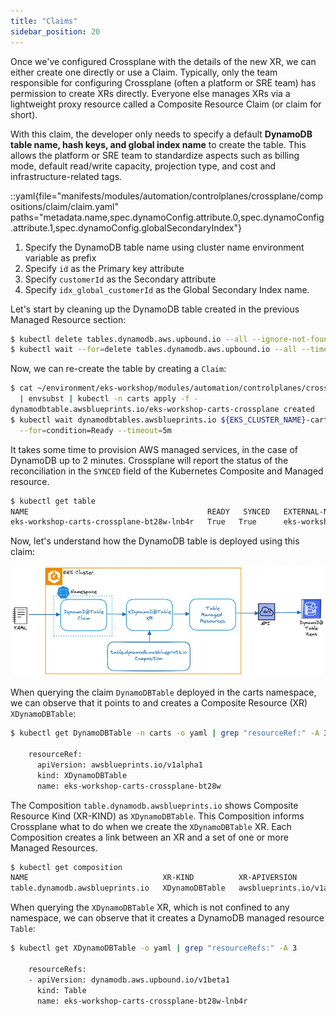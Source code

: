 ```yaml
---
title: "Claims"
sidebar_position: 20
---
```


Once we've configured Crossplane with the details of the new XR, we can either create one directly or use a Claim. Typically, only the team responsible for configuring Crossplane (often a platform or SRE team) has permission to create XRs directly. Everyone else manages XRs via a lightweight proxy resource called a Composite Resource Claim (or claim for short).

With this claim, the developer only needs to specify a default **DynamoDB table name, hash keys, and global index name** to create the table. This allows the platform or SRE team to standardize aspects such as billing mode, default read/write capacity, projection type, and cost and infrastructure-related tags.

::yaml{file="manifests/modules/automation/controlplanes/crossplane/compositions/claim/claim.yaml" paths="metadata.name,spec.dynamoConfig.attribute.0,spec.dynamoConfig.attribute.1,spec.dynamoConfig.globalSecondaryIndex"}

1. Specify the DynamoDB table name using cluster name environment variable as prefix
2. Specify `id` as the Primary key attribute
3. Specify `customerId` as the Secondary attribute
4. Specify `idx_global_customerId` as the Global Secondary Index name.

Let's start by cleaning up the DynamoDB table created in the previous Managed Resource section:

```bash
$ kubectl delete tables.dynamodb.aws.upbound.io --all --ignore-not-found=true
$ kubectl wait --for=delete tables.dynamodb.aws.upbound.io --all --timeout=5m
```

Now, we can re-create the table by creating a `Claim`:

```bash timeout=400
$ cat ~/environment/eks-workshop/modules/automation/controlplanes/crossplane/compositions/claim/claim.yaml \
  | envsubst | kubectl -n carts apply -f -
dynamodbtable.awsblueprints.io/eks-workshop-carts-crossplane created
$ kubectl wait dynamodbtables.awsblueprints.io ${EKS_CLUSTER_NAME}-carts-crossplane -n carts \
  --for=condition=Ready --timeout=5m
```

It takes some time to provision AWS managed services, in the case of DynamoDB up to 2 minutes. Crossplane will report the status of the reconciliation in the `SYNCED` field of the Kubernetes Composite and Managed resource.

```bash
$ kubectl get table
NAME                                        READY   SYNCED   EXTERNAL-NAME                   AGE
eks-workshop-carts-crossplane-bt28w-lnb4r   True   True      eks-workshop-carts-crossplane   6s
```

Now, let's understand how the DynamoDB table is deployed using this claim:

![Crossplane reconciler concept](../assets/ddb-claim-architecture.webp)

When querying the claim `DynamoDBTable` deployed in the carts namespace, we can observe that it points to and creates a Composite Resource (XR) `XDynamoDBTable`:

```bash
$ kubectl get DynamoDBTable -n carts -o yaml | grep "resourceRef:" -A 3

    resourceRef:
      apiVersion: awsblueprints.io/v1alpha1
      kind: XDynamoDBTable
      name: eks-workshop-carts-crossplane-bt28w
```

The Composition `table.dynamodb.awsblueprints.io` shows Composite Resource Kind (XR-KIND) as `XDynamoDBTable`. This Composition informs Crossplane what to do when we create the `XDynamoDBTable` XR. Each Composition creates a link between an XR and a set of one or more Managed Resources.

```bash
$ kubectl get composition
NAME                              XR-KIND          XR-APIVERSION               AGE
table.dynamodb.awsblueprints.io   XDynamoDBTable   awsblueprints.io/v1alpha1   143m
```

When querying the `XDynamoDBTable` XR, which is not confined to any namespace, we can observe that it creates a DynamoDB managed resource `Table`:

```bash
$ kubectl get XDynamoDBTable -o yaml | grep "resourceRefs:" -A 3

    resourceRefs:
    - apiVersion: dynamodb.aws.upbound.io/v1beta1
      kind: Table
      name: eks-workshop-carts-crossplane-bt28w-lnb4r
```
